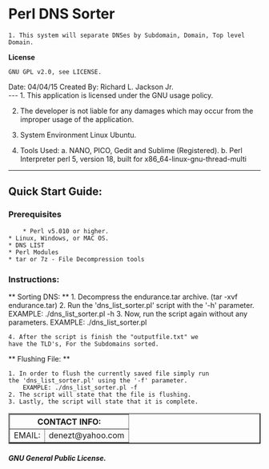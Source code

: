 # Perl DNS Sorter

```
1. This system will separate DNSes by Subdomain, Domain, Top level Domain.
```

**License**
```
GNU GPL v2.0, see LICENSE.
```
<div>
Date: 		04/04/15 
Created By: 	Richard L. Jackson Jr.
</div>
---
1. This application is licensed under 
the GNU usage policy.

2. The developer is not liable for any
damages which may occur from the 
improper usage of the application.

3. System Environment Linux Ubuntu.

4. Tools Used:
	a. NANO, PICO, Gedit and 
	Sublime (Registered).
	b. Perl Interpreter perl 5, version 18, 
	built for x86_64-linux-gnu-thread-multi

----

## Quick Start Guide:

### Prerequisites
    	* Perl v5.010 or higher.
	* Linux, Windows, or MAC OS.
	* DNS LIST
	* Perl Modules 
	* tar or 7z - File Decompression tools 

### Instructions:

** Sorting DNS:	**
	1. Decompress the endurance.tar archive. (tar -xvf endurance.tar)
	2. Run the 'dns_list_sorter.pl' script with the '-h' parameter.
		EXAMPLE: ./dns_list_sorter.pl -h
	3. Now, run the script again without any parameters.
		EXAMPLE: ./dns_list_sorter.pl

	4. After the script is finish the "outputfile.txt" we 
	have the TLD's, For the Subdomains sorted.

** Flushing File: **

	1. In order to flush the currently saved file simply run
	the 'dns_list_sorter.pl' using the '-f' parameter.
		EXAMPLE: ./dns_list_sorter.pl -f
	2. The script will state that the file is flushing.
	3. Lastly, the script will state that it is complete.



<table border='2'>
<tr>
	<th colspan=2>CONTACT INFO:</th>
</tr>
<tr>
	<td>EMAIL:</td><td> denezt@yahoo.com</td>
</tr>
</table>

<h5> GNU General Public License.</h5>
